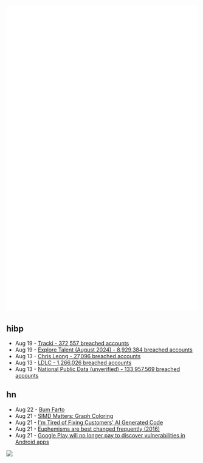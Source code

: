 ![Metrics](https://raw.githubusercontent.com/phixion/phixion/master/metrics.svg)

## hibp

<!--
for https://github.com/phixion/phixion/blob/main/.github/workflows/feeds.yml
-->
<!--START_SECTION:haveibeenpwnd-->
- Aug 19 - [Tracki - 372,557 breached accounts](https://haveibeenpwned.com/PwnedWebsites#Tracki)
- Aug 19 - [Explore Talent (August 2024) - 8,929,384 breached accounts](https://haveibeenpwned.com/PwnedWebsites#ExploreTalentAug2024)
- Aug 13 - [Chris Leong - 27,096 breached accounts](https://haveibeenpwned.com/PwnedWebsites#ChrisLeong)
- Aug 13 - [LDLC - 1,266,026 breached accounts](https://haveibeenpwned.com/PwnedWebsites#LDLC)
- Aug 13 - [National Public Data (unverified) - 133,957,569 breached accounts](https://haveibeenpwned.com/PwnedWebsites#NationalPublicData)
<!--END_SECTION:haveibeenpwnd-->

## hn

<!--
for https://github.com/phixion/phixion/blob/main/.github/workflows/feeds.yml
-->
<!--START_SECTION:hn-->
- Aug 22 - [Bum Farto](https://en.wikipedia.org/wiki/Bum_Farto)
- Aug 21 - [SIMD Matters: Graph Coloring](https://box2d.org/posts/2024/08/simd-matters/)
- Aug 21 - [I'm Tired of Fixing Customers' AI Generated Code](https://medium.com/@thetateman/im-tired-of-fixing-customers-ai-generated-code-94816bde4ceb)
- Aug 21 - [Euphemisms are best changed frequently (2016)](https://aeon.co/essays/euphemisms-are-like-underwear-best-changed-frequently)
- Aug 21 - [Google Play will no longer pay to discover vulnerabilities in Android apps](https://www.androidauthority.com/google-play-security-reward-program-winding-down-3472376/)
<!--END_SECTION:hn-->

<!--
for https://yhype.me
-->
![](https://hit.yhype.me/github/profile?user_id=13013670)
